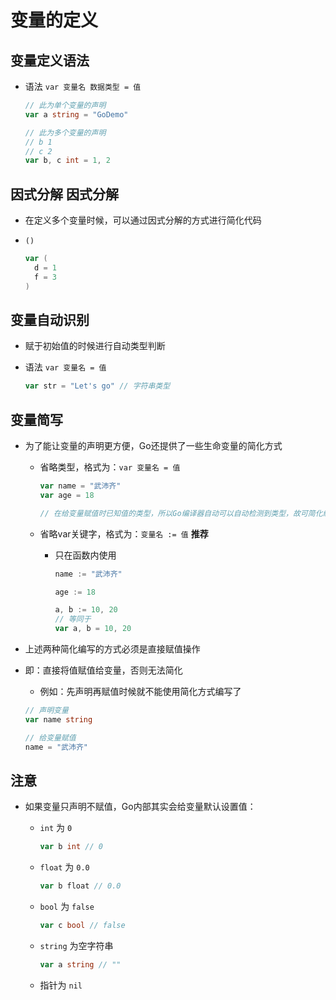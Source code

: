 # 变量的定义

## 变量定义语法

+ 语法 `var 变量名 数据类型 = 值`

  ```go
  // 此为单个变量的声明
  var a string = "GoDemo"
  ```

  ```go
  // 此为多个变量的声明
  // b 1
  // c 2
  var b, c int = 1, 2
  ```

## 因式分解 因式分解

+ 在定义多个变量时候，可以通过因式分解的方式进行简化代码

+ `()`

  ```go
  var (
    d = 1
    f = 3
  )
  ```

## 变量自动识别

+ 赋于初始值的时候进行自动类型判断
+ 语法 `var 变量名 = 值`

  ```go
  var str = "Let's go" // 字符串类型
  ```

## 变量简写

+ 为了能让变量的声明更方便，Go还提供了一些生命变量的简化方式

  + 省略类型，格式为：`var 变量名 = 值`

      ```go
      var name = "武沛齐"
      var age = 18

      // 在给变量赋值时已知值的类型，所以Go编译器自动可以自动检测到类型，故可简化编写
      ```

  + 省略var关键字，格式为：`变量名 := 值` **推荐**

    + 只在函数内使用

      ```go
      name := "武沛齐"

      age := 18

      a, b := 10, 20
      // 等同于
      var a, b = 10, 20
      ```

+ 上述两种简化编写的方式必须是直接赋值操作
+ 即：直接将值赋值给变量，否则无法简化

  + 例如：先声明再赋值时候就不能使用简化方式编写了

  ```go
  // 声明变量
  var name string

  // 给变量赋值
  name = "武沛齐"
  ```

## 注意

+ 如果变量只声明不赋值，Go内部其实会给变量默认设置值：

  + `int` 为 `0`

      ```go
      var b int // 0
      ```

  + `float` 为 `0.0`

      ```go
      var b float // 0.0
      ```

  + `bool` 为 `false`

      ```go
      var c bool // false
      ```

  + `string` 为空字符串

      ```go
      var a string // ""
      ```

  + 指针为 `nil`


